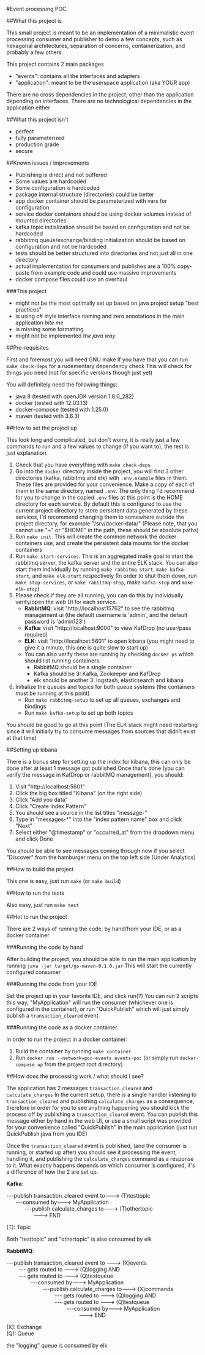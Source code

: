 #Event processing POC

##What this project is

This small project is meant to be an implementation of a minimalistic 
event processing consumer and publisher to demo a few concepts, such as 
hexagonal architectures, separation of concerns, containerization, and probably a few others

This project contains 2 main packages
- "events": contains all the interfaces and adapters
- "application": meant to be the userspace application (aka YOUR app)

There are no cross dependencies in the project, other than the application depending on interfaces.
There are no technological dependencies in the application either

##What this project isn't

- perfect
- fully parameterized
- production grade
- secure

##Known issues / improvements

- Publishing is direct and not buffered
- Some values are hardcoded
- Some configuration is hardcoded
- package internal structure (directories) could be better
- app docker container should be parameterized with vars for configuration
- service docker containers should be using docker volumes instead of mounted directories 
- kafka topic initialization should be based on configuration and not be hardcoded
- rabbitmq queue/exchange/binding initialization should be based on configuration and not be hardcoded
- tests should be better structured into directories and not just all in one directory
- actual implementation for consumers and publishes are a 100% copy-paste from example code and could use massive improvements
- docker compose files could use an overhaul

###This project
- might not be the most optimally set up based on java project setup "best practices"
- is using c# style interface naming and zero annotations in the main application *bite me*
- is missing some formatting
- might not be implemented *the java way*

##Pre-requisites

First and foremost you will need GNU make
If you have that you can run ``make check-deps`` for a rudementary dependency check 
This will check for things you need (not for specific versions though just yet)

You will definitely need the following things:
- java 8 (tested with openJDK version 1.8.0_282)
- docker (tested with 12.03.13)
- docker-compose (tested with 1.25.0)
- maven (tested with 3.6.3)

##How to set the project up

This look long and complicated, but don't worry, it is really just a few commands to run and a few values to change (if you want to), the rest is just explanation.

1. Check that you have everything with ``make check-deps``
2. Go into the ``docker`` directory inside the project, you will find 3 other directories (kafka, rabbitmq and elk) with ``.env.example`` files in them. These files are provided for your convenience. Make a copy of each of them in the same directory, named ``.env``. The only thing I'd recommend for you to change in the copied ``.env`` files at this point is the HOME directory for each service. By default this is configured to use the current project directory to store persistent data generated by these services, I'd recommend changing them to somewhere outside the project directory, for example "/srv/docker-data/<servicename>" (Please note, that you cannot use "~" or "$HOME" in the path, these should be absolute paths)
3. Run ``make init``. This will create the common network the docker containers use, and create the persistent data mounts for the docker containers
4. Run ``make start-services``. This is an aggregated make goal to start the rabbitmq server, the kafka server and the entire ELK stack. You can also start them individually by running ``make rabbitmq-start``, ``make kafka-start``, and ``make elk-start`` respectively (In order to shut them down, run ``make stop-services``, or ``make rabiitmq-stop``, make ``kafka-stop`` and ``make elk-stop``)
5. Please check if they are all running, you can do this by individually verify/open the web UI for each service.
   - __RabbitMQ__: visit "http://localhost15762" to see the rabbitmq management ui (the default username is 'admin', and the default password is 'admin123')
   - __Kafka__: visit "http://localhost:9000" to view KafDrop (no user/pass required)
   - __ELK__: visit "http://localhost:5601" to open kibana (you might need to give it a minute, this one is quite slow to start up)
   - You can also verify these are running by checking ``docker ps`` which should list running containers:
        - RabbitMQ should be a single container 
        - Kafka should be 3: Kafka, Zookeeper and KafDrop
        - elk should be another 3: logstash, elasticsearch and kibana
6. Initialize the queues and topics for both queue systems (the containers must be running at this point)
   - Run ``make rabbitmq-setup`` to set up all queues, exchanges and bindings
   - Run ``make kafka-setup`` to set up both topics
    
You should be good to go at this point (The ELK stack might need restarting since it will initially try to consume messages from sources that didn't exist at that time)

##Setting up kibana

There is a bonus step for setting up the index for kibana, this can only be done after at least 1 message got published
Once that's done (you can verify the message in KafDrop or rabbitMQ management), you should:
1. Visit "http://localhost:5601"
2. Click the big box titled "Kibana" (on the right side)
3. Click "Add you data"
4. Click "Create Index Pattern"
5. You should see a source in the list titles "message-<date>"
6. Type in "messages-*" into the "index pattern name" box and click "Next"
7. Select either "@timestamp" or "occurred_at" from the dropdown menu and click Done 

You should be able to see messages coming through now if you select "Discover" from the hamburger menu on the top left side (Under Analytics) 

##How to build the project

This one is easy, just run ``make`` (or ``make build``)

##How to run the tests

Also easy, just run ``make test``

##Hot to run the project

There are 2 ways of running the code, by hand/from your IDE, or as a docker container

###Running the code by hand

After building the project, you should be able to run the main application by running ``java -jar target/gs-maven-0.1.0.jar``
This will start the currently configured consumer

###Running the code from your IDE

Set the project up in your favorite IDE, and click run(?)
You can run 2 scripts this way, "MyApplication" will run the consumer (whichever one is configured in the container), or run "QuickPublish" which will just simply publish a ``transaction_cleared`` event. 

###Running the code as a docker container

In order to run the project in a docker container:
1. Build the container by running ``make container``
2. Run ``docker run --network=poc-events events-poc`` (or simply run ``docker-compose up`` from the project root directory)

##How does the processing work / what should I see?

The application has 2 messages ``transaction_cleared`` and ``calculate_charges``
In the current setup, there is a single handler listening to ``transaction_cleared`` and publishing ``calculate_charges`` as a consequence, therefore in order for you to see anything happening you should kick the process off by publishing a ``transaction_cleared`` event.
You can publish this message either by hand in the web UI, or use a small script was provided for your convenience called "QuickPublish" in the main application (just run QuickPublish.java from you IDE)

Once the ``transaction_cleared`` event is published, (and the consumer is running, or started up after) you should see it processing the event, handling it, and publishing the ``calculate_charges`` command as a response to it.
What exactly happens depends on which consumer is configured, it's a difference of how the 2 are set up.

__Kafka__:
 
---publish transaction_cleared event to---> (T)testtopic   
&nbsp;&nbsp;&nbsp;&nbsp;&nbsp;&nbsp;---consumed by---> MyApplication   
&nbsp;&nbsp;&nbsp;&nbsp;&nbsp;&nbsp;&nbsp;&nbsp;&nbsp;&nbsp;&nbsp;&nbsp;---publish calculate_charges to---> (T)othertopic   
&nbsp;&nbsp;&nbsp;&nbsp;&nbsp;&nbsp;&nbsp;&nbsp;&nbsp;&nbsp;&nbsp;&nbsp;&nbsp;&nbsp;&nbsp;&nbsp;&nbsp;&nbsp;---> END 

(T): Topic

Both "testtopic" and "othertopic" is also consumed by elk

__RabbitMQ__:

---publish transaction_cleared event to ---> (X)events  
&nbsp;&nbsp;&nbsp;&nbsp;&nbsp;&nbsp;&nbsp;&nbsp;--- gets routed to ---> (Q)logging AND  
&nbsp;&nbsp;&nbsp;&nbsp;&nbsp;&nbsp;&nbsp;&nbsp;--- gets routed to ---> (Q)testqueue  
&nbsp;&nbsp;&nbsp;&nbsp;&nbsp;&nbsp;&nbsp;&nbsp;&nbsp;&nbsp;&nbsp;&nbsp;&nbsp;&nbsp;&nbsp;&nbsp;---consumed by---> MyApplication  
&nbsp;&nbsp;&nbsp;&nbsp;&nbsp;&nbsp;&nbsp;&nbsp;&nbsp;&nbsp;&nbsp;&nbsp;&nbsp;&nbsp;&nbsp;&nbsp;&nbsp;&nbsp;&nbsp;&nbsp;&nbsp;&nbsp;&nbsp;&nbsp;---publish calculate_charges to---> (X)commands  
&nbsp;&nbsp;&nbsp;&nbsp;&nbsp;&nbsp;&nbsp;&nbsp;&nbsp;&nbsp;&nbsp;&nbsp;&nbsp;&nbsp;&nbsp;&nbsp;&nbsp;&nbsp;&nbsp;&nbsp;&nbsp;&nbsp;&nbsp;&nbsp;&nbsp;&nbsp;&nbsp;&nbsp;&nbsp;&nbsp;&nbsp;&nbsp;--- gets routed to ---> (Q)logging AND    
&nbsp;&nbsp;&nbsp;&nbsp;&nbsp;&nbsp;&nbsp;&nbsp;&nbsp;&nbsp;&nbsp;&nbsp;&nbsp;&nbsp;&nbsp;&nbsp;&nbsp;&nbsp;&nbsp;&nbsp;&nbsp;&nbsp;&nbsp;&nbsp;&nbsp;&nbsp;&nbsp;&nbsp;&nbsp;&nbsp;&nbsp;&nbsp;--- gets routed to ---> (Q)testqueue  
&nbsp;&nbsp;&nbsp;&nbsp;&nbsp;&nbsp;&nbsp;&nbsp;&nbsp;&nbsp;&nbsp;&nbsp;&nbsp;&nbsp;&nbsp;&nbsp;&nbsp;&nbsp;&nbsp;&nbsp;&nbsp;&nbsp;&nbsp;&nbsp;&nbsp;&nbsp;&nbsp;&nbsp;&nbsp;&nbsp;&nbsp;&nbsp;&nbsp;&nbsp;&nbsp;&nbsp;&nbsp;&nbsp;&nbsp;&nbsp;---consumed by---> MyApplication  
&nbsp;&nbsp;&nbsp;&nbsp;&nbsp;&nbsp;&nbsp;&nbsp;&nbsp;&nbsp;&nbsp;&nbsp;&nbsp;&nbsp;&nbsp;&nbsp;&nbsp;&nbsp;&nbsp;&nbsp;&nbsp;&nbsp;&nbsp;&nbsp;&nbsp;&nbsp;&nbsp;&nbsp;&nbsp;&nbsp;&nbsp;&nbsp;&nbsp;&nbsp;&nbsp;&nbsp;&nbsp;&nbsp;&nbsp;&nbsp;&nbsp;&nbsp;&nbsp;&nbsp;&nbsp;&nbsp;&nbsp;&nbsp;---> END 

(X): Exchange  
(Q): Queue

the "logging" queue is consumed by elk
